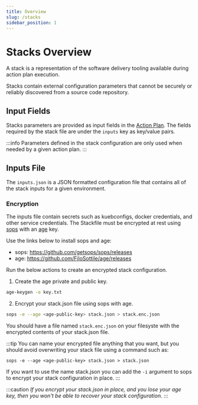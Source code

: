 ```yaml
---
title: Overview
slug: /stacks
sidebar_position: 1
---
```


# Stacks Overview

A stack is a representation of the software delivery tooling available during action plan execution.

Stacks contain external configuration parameters that cannot be securely or reliably discovered from a source code repository.

## Input Fields

Stacks parameters are provided as input fields in the [Action Plan](/action-plans). The fields required by the stack file are under the `inputs` key as key/value pairs.

:::info
Parameters defined in the stack configuration are only used when needed by a given action plan.
:::

## Inputs File

The `inputs.json` is a JSON formatted configuration file that contains all of the stack inputs for a given environment.

### Encryption

The inputs file contain secrets such as kuebconfigs, docker credentials, and other service credentials. The Stackfile must be encrypted at rest using [sops](https://github.com/getsops/sops) with an [age](https://github.com/FiloSottile/age) key. 

Use the links below to install sops and age:

- sops: https://github.com/getsops/sops/releases
- age: https://github.com/FiloSottile/age/releases


Run the below actions to create an encrypted stack configuration.

1. Create the age private and public key.

```bash
age-keygen -o key.txt
```

2. Encrypt your stack.json file using sops with age.

```bash
sops -e --age <age-public-key> stack.json > stack.enc.json
```

You should have a file named `stack.enc.json` on your filesyste with the encrypted contents of your stack.json file.

:::tip
You can name your encrypted file anything that you want, but you should avoid overwriting your stack file using a command such as:

```
sops -e --age <age-public-key> stack.json > stack.json
```

If you want to use the name stack.json you can add the `-i` argument to sops to encrypt your stack configuration in place.
:::

:::caution
*If you encrypt your stack.json in place, and you lose your age key, then you won't be able to recover your stack configuration.*
:::
